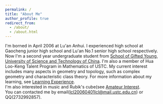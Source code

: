 ```yaml
---
permalink: /
title: "About Me"
author_profile: true
redirect_from: 
  - /about/
  - /about.html
---
```


I'm borned in April 2006 at Lu'an Anhui. I experienced high school at Gaocheng junior high school and Lu'an No.1 senior high school respectively. Now I'm a second year undergraduate student from [School of Gifted Young](https://sgy.ustc.edu.cn/), [University of Science and Technology of China](https://www.ustc.edu.cn/). I'm also a member of Hua Loo-Keng Talent Program in Mathematics of USTC. My current interest includes many aspects in geometry and topology, such as complex geometry and characteristic class theory. For more information about my learning, see [Learning Experience](https://lyuchangle2006.github.io/Learning/).  
I'm also interested in music and Rubik's cube(see [Amateur Interest](https://lyuchangle2006.github.io/Interest/).  
You can contacted me by email(lcl20060401lcl@mail.ustc.edu.cn) or QQ(2732992857).



